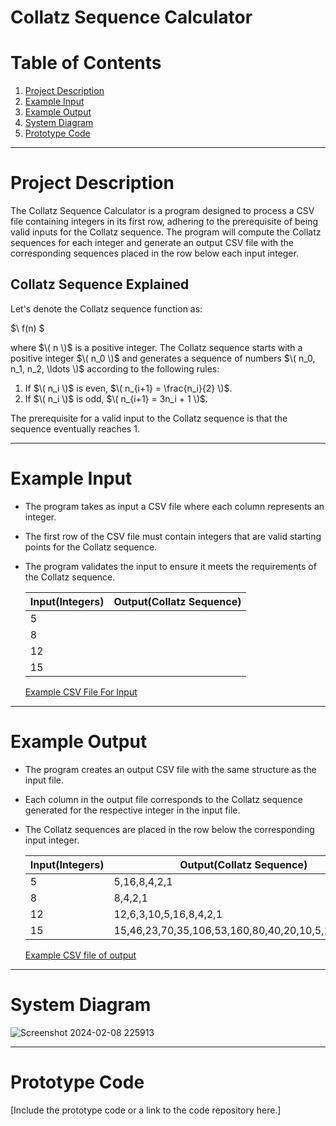 # Collatz Sequence Calculator

# Table of Contents
1. [Project Description](#project-description)
2. [Example Input](#example-input)
3. [Example Output](#example-output)
4. [System Diagram](#system-diagram)
5. [Prototype Code](#prototype-code)

---

# Project Description
The Collatz Sequence Calculator is a program designed to process a CSV file containing integers in its first row, adhering to the prerequisite of being valid inputs for the Collatz sequence. The program will compute the Collatz sequences for each integer and generate an output CSV file with the corresponding sequences placed in the row below each input integer.

## Collatz Sequence Explained

Let's denote the Collatz sequence function as:

$\ f(n) \$

where $\( n \)$ is a positive integer. The Collatz sequence starts with a positive integer $\( n_0 \)$ and generates a sequence of numbers $\( n_0, n_1, n_2, \ldots \)$ according to the following rules:

1. If $\( n_i \)$ is even, $\( n_{i+1} = \frac{n_i}{2} \)$.
2. If $\( n_i \)$ is odd, $\( n_{i+1} = 3n_i + 1 \)$.

The prerequisite for a valid input to the Collatz sequence is that the sequence eventually reaches 1.

---

# Example Input
- The program takes as input a CSV file where each column represents an integer.
- The first row of the CSV file must contain integers that are valid starting points for the Collatz sequence.
- The program validates the input to ensure it meets the requirements of the Collatz sequence.


  | Input(Integers)| Output(Collatz Sequence) |
  |-------|--------|
  | 5     | |
  | 8     | |
  | 12    | |
  | 15    | |

  [Example CSV File For Input](https://docs.google.com/spreadsheets/d/15_Yze3TL_ukQx_-lGbklHAdKi73XcR0qGME4A-x_gzs/edit?usp=sharing)

---

# Example Output
- The program creates an output CSV file with the same structure as the input file.
- Each column in the output file corresponds to the Collatz sequence generated for the respective integer in the input file.
- The Collatz sequences are placed in the row below the corresponding input integer.

  | Input(Integers)| Output(Collatz Sequence) |
  |-------|--------|
  | 5     | 5,16,8,4,2,1 |
  | 8     | 8,4,2,1 |
  | 12    | 12,6,3,10,5,16,8,4,2,1 |
  | 15    | 15,46,23,70,35,106,53,160,80,40,20,10,5,16,8,4,2,1 |

  [Example CSV file of output](https://docs.google.com/spreadsheets/d/1Odr0jFNu2TdyWkUz102WVhO9KjDyAPJV6-PJ1p0V3Qo/edit?usp=sharing)

---

# System Diagram
![Screenshot 2024-02-08 225913](https://github.com/RodolfoBaez/software-enginner-RRG/assets/47578524/ba2e4dc7-2416-4794-93a4-99457b38a3e1)

---

# Prototype Code
[Include the prototype code or a link to the code repository here.]
